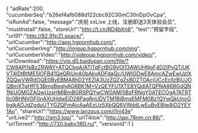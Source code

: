 {
"adRate":200,
"cucumberSeq":"b26ef4afb088d122cbc92C30mC30nDpOvCpa",
"isRunAd":false,
"message":"庆祝 xxLive 上线，注册即送3天体验会员",
"mustInstall":false,
"storeUrl":"http://t.cn/RD4bXn6",
"test":"预留字段",
"url91":"http://92.91p31.space/",
"urlCucumber":"http://app.hgpornhub.com/",
"urlCucumberImg":"http://imgup.hgpornhub.com/img",
"urlCucumberVideo":"http://videoup.hgpornhub.com/video/",
"urlDownload":"https://vip.d0.baidupan.com/file/?CW8APl1sBzZRWAY+ATQCbgA/ATlTdFctBG9VOl13AWUHNgF4D2IPvQT/UKVT4lDtBtME5lOFB41QeQRjUn4GbAkvADFdaQc/UWIGDwE8AmcAZwEwUzlXZQQwVWRdOQE0ByEBMA8hD2YEZlA3UzZQZgZsBDZTOAcjUCcEclIzBjUJOQBmXTgHfFE3BmgBegIyAG8BK1M+VzQEYFU1XTEBYQdlATQPNA86BGdQN1NjUGMGZAQwUzsHMlBmBGRSPQYwCW0AMl1iBzFRNgY0ATECOgA7ATRTIlc0BHNVOF0nAXUHdwEiD28PagRnUDVTM1BjBmsEMFM0Bz1QYwQkUnoGbglkADJdZgduUTYGZQFmAjcAaAEzUz5XbQQ6VWddLwEuByEBIw8iD2YEY1Ao",
"shareUrl":"https://www.lanzous.com/i1ni43e"
"urlLive2":"http://qm3.top/",
"urlTiktok":"http://api.78nm.cn:88/",
"urlTorrent":"http://720.baby360.ru/",
"versionId":1
}

